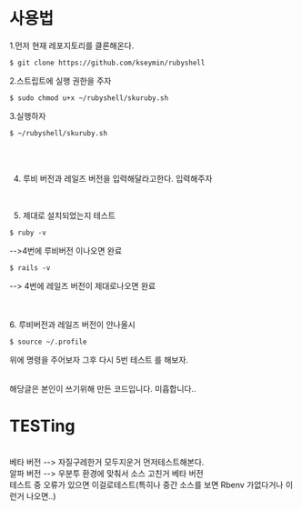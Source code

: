 # 사용법

1.먼저 현재 레포지토리를 클론해온다.

<pre><code>$ git clone https://github.com/kseymin/rubyshell</code></pre>

2.스트립트에 실행 권한을 주자

<pre><code>$ sudo chmod u+x ~/rubyshell/skuruby.sh</code></pre>

3.실행하자
<pre><code>$ ~/rubyshell/skuruby.sh</code></pre>
<br/><br/>

4. 루비 버전과 레일즈 버전을 입력해달라고한다.
입력해주자
<br/>

5. 제대로 설치되었는지 테스트
<pre><code>$ ruby -v</code></pre>
-->4번에 루비버전 이나오면 완료 

<pre><code>$ rails -v</code></pre>
--> 4번에 레일즈 버전이 제대로나오면 완료

<br/><br/>
6. 루비버전과 레일즈 버전이 안나올시
<pre><code>$ source ~/.profile</code></pre>
위에 명령을 주어보자 그후 다시 5번 테스트 를 해보자.
<br/><br/>


해당글은 본인이 쓰기위해 만든 코드입니다. 미흡합니다..
<br/>
# TESTing
<br/>
베타 버전 --> 자질구레한거 모두지운거 먼저테스트해본다.<br/>
알파 버전 --> 우분투 환경에 맞춰서 소스 고친거 베타 버전<br/> 테스트 중 오류가 있으면 이걸로테스트(특히나 중간 소스를 보면 Rbenv 가없다거나 이런거 나오면..)
